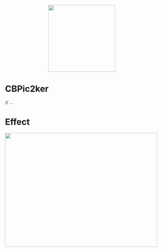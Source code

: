<p align="center">
  <img src="http://ww1.sinaimg.cn/large/006tNbRwgy1fgfgm49j1yj30az0b5747.jpg" width="220" height="220"/>
</p>

# CBPic2ker

// ...

# Effect

<p align="left">
  <img src="PhotoPickerInteraction.gif" width="500" height="375"/>
</p>
